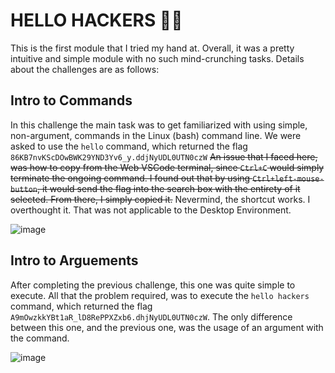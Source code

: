 # HELLO HACKERS 🧑‍💻
This is the first module that I tried my hand at. Overall, it was a pretty intuitive and simple module with no such mind-crunching tasks. Details about the challenges are as follows:
## Intro to Commands
  In this challenge the main task was to get familiarized with using simple, non-argument, commands in the Linux (bash) command line. We were asked to use the ```hello``` command, which 
  returned the flag `86KB7nvKScDOwBWK29YND3Yv6_y.ddjNyUDL0UTN0czW`
  ~~An issue that I faced here, was how to copy from the Web VSCode terminal, since `Ctrl+C` would simply terminate the ongoing command. I found out that by using `Ctrl+left-mouse-button`, it would
  send the flag into the search box with the entirety of it selected. From there, I simply copied it.~~ Nevermind, the shortcut works. I overthought it. That was not applicable to the Desktop Environment.
  
  ![image](https://github.com/user-attachments/assets/cb8cbdea-0d90-463c-bb15-1f48143aa486)

 ## Intro to Arguements
  After completing the previous challenge, this one was quite simple to execute. All that the problem required, was to execute the ```hello hackers``` command, which returned the flag 
  `A9mOwzkkYBt1aR_lD8RePPXZxb6.dhjNyUDL0UTN0czW`. The only difference between this one, and the previous one, was the usage of an argument with the command.
  
  ![image](https://github.com/user-attachments/assets/f951cfc6-1f14-4241-aac4-734d8a71cc3c)

